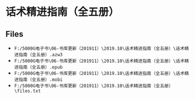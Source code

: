 # 话术精进指南（全五册）

## Files

- `F:/5000G电子书\06-书库更新（201911）\2019.10\话术精进指南（全五册）\话术精进指南（全五册）.azw3`
- `F:/5000G电子书\06-书库更新（201911）\2019.10\话术精进指南（全五册）\话术精进指南（全五册）.epub`
- `F:/5000G电子书\06-书库更新（201911）\2019.10\话术精进指南（全五册）\话术精进指南（全五册）.mobi`
- `F:/5000G电子书\06-书库更新（201911）\2019.10\话术精进指南（全五册）\files.txt`
